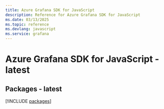 ```yaml
---
title: Azure Grafana SDK for JavaScript
description: Reference for Azure Grafana SDK for JavaScript
ms.date: 03/13/2025
ms.topic: reference
ms.devlang: javascript
ms.service: grafana
---
```

# Azure Grafana SDK for JavaScript - latest
## Packages - latest
[!INCLUDE [packages](grafana-index.md)]